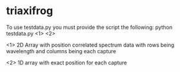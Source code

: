 # triaxifrog
To use testdata.py you must provide the script the following:
python testdata.py <1> <2>


<1> 2D Array with position correlated spectrum data with rows being wavelength and columns being each capture


<2> 1D array with exact position for each capture
